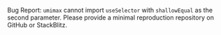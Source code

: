 Bug Report: `umimax` cannot import `useSelector` with `shallowEqual` as the second parameter. Please provide a minimal reproduction repository on GitHub or StackBlitz.
